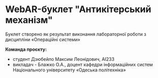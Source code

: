 # WebAR-буклет "Антикітерський механізм"
 Буклет створено як результат виконання лабораторної роботи з дисципліни «Операційні системи»
 
 **Команда проєкту:** 
 - студент Дзюбейло Максим Леонідович, АІ233 
 - викладач - Блажко О.А., доцент кафедри інформаційних систем Національного університету «Одеська політехніка» 

